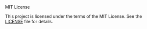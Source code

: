 MIT License

This project is licensed under the terms of the MIT License. See the [LICENSE](LICENSE) file for details.

